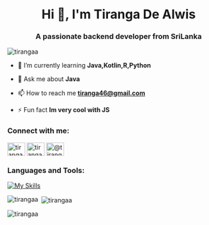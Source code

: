 <h1 align="center">Hi 👋, I'm Tiranga De Alwis</h1>
<h3 align="center">A passionate backend developer from SriLanka</h3>

<p align="left"> <img src="https://komarev.com/ghpvc/?username=tirangaa&label=Profile%20views&color=0e75b6&style=flat" alt="tirangaa" /> </p>

- 🌱 I’m currently learning **Java,Kotlin,R,Python**

- 💬 Ask me about **Java**

- 📫 How to reach me **tiranga46@gmail.com**

- ⚡ Fun fact **Im very cool with JS**

<h3 align="left">Connect with me:</h3>
<p align="left">
<a href="https://linkedin.com/in/tiranga-alwis-694866165" target="blank"><img align="center" src="https://raw.githubusercontent.com/rahuldkjain/github-profile-readme-generator/master/src/images/icons/Social/linked-in-alt.svg" alt="tiranga-alwis-694866165" height="30" width="40" /></a>
<a href="https://instagram.com/tiranga._" target="blank"><img align="center" src="https://raw.githubusercontent.com/rahuldkjain/github-profile-readme-generator/master/src/images/icons/Social/instagram.svg" alt="tiranga._" height="30" width="40" /></a>
<a href="https://www.hackerrank.com/@tiranga46" target="blank"><img align="center" src="https://raw.githubusercontent.com/rahuldkjain/github-profile-readme-generator/master/src/images/icons/Social/hackerrank.svg" alt="@tiranga46" height="30" width="40" /></a>
</p>

<h3 align="left">Languages and Tools:</h3>

[![My Skills](https://skillicons.dev/icons?i=js,html,css,html,java,js,kotlin,py)](https://skillicons.dev)

<p><img align="left" src="https://github-readme-stats.vercel.app/api/top-langs?username=tirangaa&show_icons=true&locale=en&layout=compact" alt="tirangaa" /></p>

<p>&nbsp;<img align="center" src="https://github-readme-stats.vercel.app/api?username=tirangaa&show_icons=true&locale=en" alt="tirangaa" /></p>

<p><img align="center" src="https://github-readme-streak-stats.herokuapp.com/?user=tirangaa&" alt="tirangaa" /></p>
